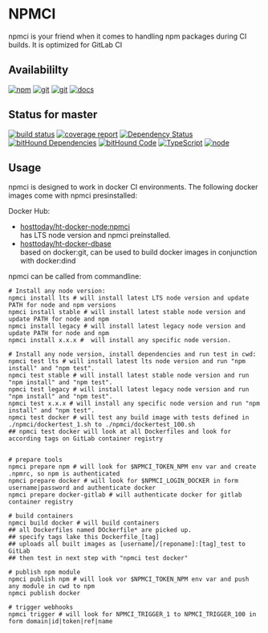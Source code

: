 # NPMCI
npmci is your friend when it comes to handling npm packages during CI builds. It is optimized for GitLab CI

## Availabililty
[![npm](https://push.rocks/assets/repo-button-npm.svg)](https://www.npmjs.com/package/npmci)
[![git](https://push.rocks/assets/repo-button-git.svg)](https://gitlab.com/pushrocks/npmci)
[![git](https://push.rocks/assets/repo-button-mirror.svg)](https://github.com/pushrocks/npmci)
[![docs](https://push.rocks/assets/repo-button-docs.svg)](https://pushrocks.gitlab.io/npmci/docs)

## Status for master
[![build status](https://gitlab.com/pushrocks/npmci/badges/master/build.svg)](https://gitlab.com/pushrocks/npmci/commits/master)
[![coverage report](https://gitlab.com/pushrocks/npmci/badges/master/coverage.svg)](https://gitlab.com/pushrocks/npmci/commits/master)
[![Dependency Status](https://david-dm.org/pushrocks/npmci.svg)](https://david-dm.org/pushrocks/npmci)
[![bitHound Dependencies](https://www.bithound.io/github/pushrocks/npmci/badges/dependencies.svg)](https://www.bithound.io/github/pushrocks/npmci/master/dependencies/npm)
[![bitHound Code](https://www.bithound.io/github/pushrocks/npmci/badges/code.svg)](https://www.bithound.io/github/pushrocks/npmci)
[![TypeScript](https://img.shields.io/badge/TypeScript-2.x-blue.svg)](https://nodejs.org/dist/latest-v6.x/docs/api/)
[![node](https://img.shields.io/badge/node->=%206.x.x-blue.svg)](https://nodejs.org/dist/latest-v6.x/docs/api/)

## Usage
npmci is designed to work in docker CI environments. The following docker images come with npmci presinstalled:

Docker Hub:

* [hosttoday/ht-docker-node:npmci](https://hub.docker.com/r/hosttoday/ht-docker-node/)  
has LTS node version and npmci preinstalled.
* [hosttoday/ht-docker-dbase](https://hub.docker.com/r/hosttoday/ht-docker-dbase/)  
based on docker:git, can be used to build docker images in conjunction with docker:dind

npmci can be called from commandline:
```shell
# Install any node version:
npmci install lts # will install latest LTS node version and update PATH for node and npm versions
npmci install stable # will install latest stable node version and update PATH for node and npm
npmci install legacy # will install latest legacy node version and update PATH for node and npm
npmci install x.x.x #  will install any specific node version.

# Install any node version, install dependencies and run test in cwd:
npmci test lts # will install latest lts node version and run "npm install" and "npm test".
npmci test stable # will install latest stable node version and run "npm install" and "npm test".
npmci test legacy # will install latest legacy node version and run "npm install" and "npm test".
npmci test x.x.x # will install any specific node version and run "npm install" and "npm test".
npmci test docker # will test any build image with tests defined in ./npmci/dockertest_1.sh to ./npmci/dockertest_100.sh
## npmci test docker will look at all Dockerfiles and look for according tags on GitLab container registry


# prepare tools
npmci prepare npm # will look for $NPMCI_TOKEN_NPM env var and create .npmrc, so npm is authenticated
npmci prepare docker # will look for $NPMCI_LOGIN_DOCKER in form username|password and authenticate docker
npmci prepare docker-gitlab # will authenticate docker for gitlab container registry

# build containers
npmci build docker # will build containers
## all Dockerfiles named DOckerfile* are picked up.
## specify tags lake this Dockerfile_[tag]
## uploads all built images as [username]/[reponame]:[tag]_test to GitLab
## then test in next step with "npmci test docker"

# publish npm module
npmci publish npm # will look vor $NPMCI_TOKEN_NPM env var and push any module in cwd to npm
npmci publish docker

# trigger webhooks
npmci trigger # will look for NPMCI_TRIGGER_1 to NPMCI_TRIGGER_100 in form domain|id|token|ref|name  
```

